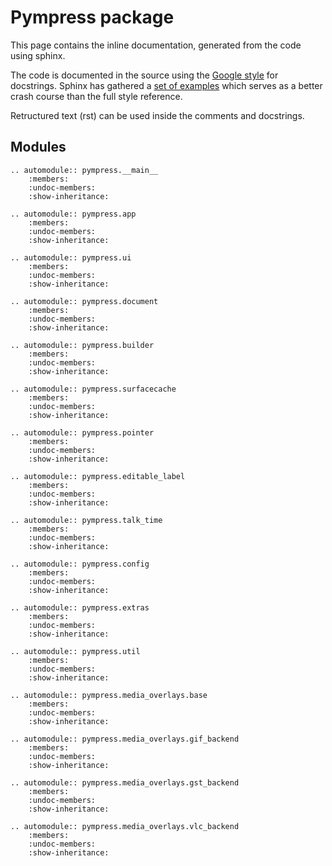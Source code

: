 # Pympress package

This page contains the inline documentation, generated from the code using sphinx.

The code is documented in the source using the [Google style](https://google.github.io/styleguide/pyguide.html) for docstrings. Sphinx has gathered a [set of examples](http://www.sphinx-doc.org/en/latest/ext/example_google.html) which serves as a better crash course than the full style reference.

Retructured text (rst) can be used inside the comments and docstrings.

## Modules

```eval_rst
.. automodule:: pympress.__main__
    :members:
    :undoc-members:
    :show-inheritance:

.. automodule:: pympress.app
    :members:
    :undoc-members:
    :show-inheritance:

.. automodule:: pympress.ui
    :members:
    :undoc-members:
    :show-inheritance:

.. automodule:: pympress.document
    :members:
    :undoc-members:
    :show-inheritance:

.. automodule:: pympress.builder
    :members:
    :undoc-members:
    :show-inheritance:

.. automodule:: pympress.surfacecache
    :members:
    :undoc-members:
    :show-inheritance:

.. automodule:: pympress.pointer
    :members:
    :undoc-members:
    :show-inheritance:

.. automodule:: pympress.editable_label
    :members:
    :undoc-members:
    :show-inheritance:

.. automodule:: pympress.talk_time
    :members:
    :undoc-members:
    :show-inheritance:

.. automodule:: pympress.config
    :members:
    :undoc-members:
    :show-inheritance:

.. automodule:: pympress.extras
    :members:
    :undoc-members:
    :show-inheritance:

.. automodule:: pympress.util
    :members:
    :undoc-members:
    :show-inheritance:

.. automodule:: pympress.media_overlays.base
    :members:
    :undoc-members:
    :show-inheritance:

.. automodule:: pympress.media_overlays.gif_backend
    :members:
    :undoc-members:
    :show-inheritance:

.. automodule:: pympress.media_overlays.gst_backend
    :members:
    :undoc-members:
    :show-inheritance:

.. automodule:: pympress.media_overlays.vlc_backend
    :members:
    :undoc-members:
    :show-inheritance:
```

